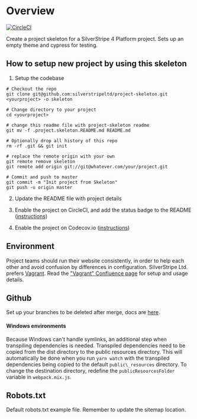 # Overview

[![CircleCI](https://circleci.com/gh/silverstripeltd/project-skeleton.svg?style=svg&circle-token=9d372cee4fd356d9f6b420952633a766fca15784)](https://circleci.com/gh/silverstripeltd/project-skeleton)

Create a project skeleton for a SilverStripe 4 Platform project.
Sets up an empty theme and cypress for testing.

## How to setup new project by using this skeleton

1. Setup the codebase

```
# Checkout the repo
git clone git@github.com:silverstripeltd/project-skeleton.git <yourproject> -o skeleton

# Change directory to your project
cd <yourproject>

# change this readme file with project-skeleton readme
git mv -f .project.skeleton.README.md README.md

# Optionally drop all history of this repo
rm -rf .git && git init

# replace the remote origin with your own
git remote remove skeleton
git remote add origin git://git@whatever.com/your/project.git

# Commit and push to master
git commit -m "Init project from Skeleton"
git push -u origin master
```

2. Update the README file with project details

3. Enable the project on CircleCI, and add the status badge to the README ([instructions](https://silverstripe.atlassian.net/wiki/spaces/DEV/pages/1626013805/How+to+setup+CircleCI+for+Project+Skeleton))

4. Enable the project on Codecov.io ([instructions](docs/code-coverage.md))

## Environment

Project teams should run their website consistently,
in order to help each other and avoid confusion by differences in configuration.
SilverStripe Ltd. prefers [Vagrant](https://www.vagrantup.com/).
Read the ["Vagrant" Confluence page](https://silverstripe.atlassian.net/wiki/spaces/DEV/pages/401506576/Vagrant)
for setup and usage details.

## Github
Set up your branches to be deleted after merge, docs are [here](https://docs.github.com/en/github/administering-a-repository/managing-the-automatic-deletion-of-branches).

#### Windows environments

Because Windows can't handle symlinks, an additional step when transpiling dependencies is needed.
Transpiled dependencies need to be copied from the dist directory to the public resources directory.
This will automatically be done when you run `yarn watch` with the transpiled dependencies being
copied to the default `public\_resources` directory. To change the destination directory, redefine
the `publicResourcesFolder` variable in `webpack.mix.js`.

## Robots.txt

Default robots.txt example file. Remember to update the sitemap location.
